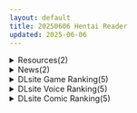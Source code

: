 ```yaml
---
layout: default
title: 20250606 Hentai Reader
updated: 2025-06-06
---
```


<details class='content-parent'>
<summary>
Resources(2)
</summary>
<details class='content-child'>
<summary>
<span class='rss-title'> 【R3704】[パルティア教団] Fallen / Brand New World 官方中文版 V1.02a </span> <a class='rss-link' href='https://blog.reimu.net/archives/111040' target='_blank'>&nbsp;</a>
<div class='rss-published'> 🕛 20250605 08:00:41</div>
</summary>
前两天发了个关于AV拍摄的全语音巨乳大游戏，有各种纯爱NTR拍摄玩法，今天来发个最近热门发售仅有纯爱玩法的长流 &#8230; <a class="more-link" href="https://blog.reimu.net/archives/111040">继续阅读<span class="screen-reader-text">【R3704】[パルティア教団] Fallen / Brand New World 官方中文版 V1.02a</span></a>
</details>
<details class='content-child'>
<summary>
<span class='rss-title'> 【S4884】[Miel] 異世界の王国丸ごと俺の孕ませオナホハーレム！ / 异世界王国淫乱后宫 官方中文版 </span> <a class='rss-link' href='https://blog.reimu.net/archives/110805' target='_blank'>&nbsp;</a>
<div class='rss-published'> 🕛 20250605 05:00:02</div>
</summary>
额，再来两个Miel的作品吧（Miel的作品填线真好用），另外继续敬FAKKU：GO FXXK YOUSELF &#8230; <a class="more-link" href="https://blog.reimu.net/archives/110805">继续阅读<span class="screen-reader-text">【S4884】[Miel] 異世界の王国丸ごと俺の孕ませオナホハーレム！ / 异世界王国淫乱后宫 官方中文版</span></a>
</details>

</details>
<details class='content-parent'>
<summary>
News(2)
</summary>
<details class='content-child'>
<summary>
<span class='rss-title'>  《棕色塵埃2》2週年紀念「Splash Queen」事前預約正式開跑，百日累積送1000抽+塔主常態發放 </span> <a class='rss-link' href='https://www.4gamers.com.tw/news/detail/72216/browndust2-splash-queen' target='_blank'>&nbsp;</a>
<div class='rss-published'> 🕛 20250605 17:59:38</div>
</summary>
<img src="https://img.4gamers.com.tw/news-image/29434a3f-9a77-41f6-a559-222dd9b048a2.jpg"/>
大、大、大優惠
</details>
<details class='content-child'>
<summary>
<span class='rss-title'> Steam豪大歐派紳士RPG《留級魔女與賢者之石》無修正版6月發售，魔女與好友們的沉墮狂歡 </span> <a class='rss-link' href='https://www.4gamers.com.tw/news/detail/72212/failing-witch-iris-and-the-philosophers-stone-steam-page' target='_blank'>&nbsp;</a>
<div class='rss-published'> 🕛 20250605 14:00:38</div>
</summary>
<img src="https://img.4gamers.com.tw/news-image/80df1fa1-dcfd-4d6a-85b3-29c49b73efa6.jpg"/>
主角換成伊莉絲了
</details>

</details>
<details class='content-parent'>
<summary>
DLsite Game Ranking(5)
</summary>
<details class='content-child'>
<summary>
<span class='rss-title'> Goblin Breeding Farm 2 [Thelewdcookie] </span> <a class='rss-link' href='https://www.dlsite.com/maniax/work/=/product_id/RJ01402281.html' target='_blank'>&nbsp;</a>
<div class='rss-published'> 🕛 20250606 05:18:05</div>
</summary>
<img src ="http://img.dlsite.jp/modpub/images2/work/doujin/RJ01403000/RJ01402281_img_main.jpg"/><br/>The women’s days blur into a haze of servitude and shame, their bodies heavy with the weight of constant pregnancy. Even in the final weeks, the goblins show no mercy, dragging them to the feasting hall for cruel sport. Whispers of rebellion flicker among them.. But unfortunately for them, hope is a fleeting spark in this stinky goblin hole.
</details>
<details class='content-child'>
<summary>
<span class='rss-title'> 【中英日韩】这样一来你也是性处理科的一员了！ [むくどりGames] </span> <a class='rss-link' href='https://www.dlsite.com/maniax/work/=/product_id/RJ01387100.html' target='_blank'>&nbsp;</a>
<div class='rss-published'> 🕛 20250606 05:18:05</div>
</summary>
<img src ="http://img.dlsite.jp/modpub/images2/work/doujin/RJ01388000/RJ01387100_img_main.jpg"/><br/>实时3D性处理模拟游戏！将性处理科的后辈“佐藤品乃”（Sato Shinano）以及随机生成的各式各样的女职员们分配过来，进行性处理吧！
</details>
<details class='content-child'>
<summary>
<span class='rss-title'> Fallen / Brand New World [パルティア教団] </span> <a class='rss-link' href='https://www.dlsite.com/maniax/work/=/product_id/RJ01348926.html' target='_blank'>&nbsp;</a>
<div class='rss-published'> 🕛 20250606 05:18:05</div>
</summary>
<img src ="http://img.dlsite.jp/modpub/images2/work/doujin/RJ01349000/RJ01348926_img_main.jpg"/><br/>メイドとふれあい、通じ合う。ファンタジー都市生活SLG
</details>
<details class='content-child'>
<summary>
<span class='rss-title'> 宿と酒場とハルバード [AleCubicSoft] </span> <a class='rss-link' href='https://www.dlsite.com/maniax/work/=/product_id/RJ01383313.html' target='_blank'>&nbsp;</a>
<div class='rss-published'> 🕛 20250606 05:18:05</div>
</summary>
<img src ="http://img.dlsite.jp/modpub/images2/work/doujin/RJ01384000/RJ01383313_img_main.jpg"/><br/>サバイバーアクション。魔物退治クエストに、酒場で接客の仕事。冒険者の生活は一筋縄ではいかない。
</details>
<details class='content-child'>
<summary>
<span class='rss-title'> 修道女ソフィーと魔女の呪い [満天工房] </span> <a class='rss-link' href='https://www.dlsite.com/maniax/work/=/product_id/RJ01339608.html' target='_blank'>&nbsp;</a>
<div class='rss-published'> 🕛 20250606 05:18:05</div>
</summary>
<img src ="http://img.dlsite.jp/modpub/images2/work/doujin/RJ01340000/RJ01339608_img_main.jpg"/><br/>満天工房 戦闘エロRPGゲーム第2弾「修道女ソフィーと魔女の呪い」
</details>

</details>
<details class='content-parent'>
<summary>
DLsite Voice Ranking(5)
</summary>
<details class='content-child'>
<summary>
<span class='rss-title'> 【性癖布教期間限定100円】クールな皮肉屋の高身長美人神官に◯眠で常識を書き換え、性処理を義務と割り切らせたりいつでも生ハメ可能のオナホ担当へ【イチャラブエンド】 [あとりえスターズ] </span> <a class='rss-link' href='https://www.dlsite.com/maniax/work/=/product_id/RJ01363449.html' target='_blank'>&nbsp;</a>
<div class='rss-published'> 🕛 20250606 05:18:07</div>
</summary>
<img src ="http://img.dlsite.jp/modpub/images2/work/doujin/RJ01364000/RJ01363449_img_main.jpg"/><br/>「あなた」を見下し軽蔑する高貴な美人神官を◯眠魔法で常識改変し、いつでも好き放題に生コキ担当係として奉仕させ最終的にイチャラブ生オナホ伴侶として婚約を誓わせるハッピーエンド音声！
</details>
<details class='content-child'>
<summary>
<span class='rss-title'> 【対魔忍RPGX】アサギ&朧ASMR～最強と最凶の対魔忍の取り「愛」～ [Lilith [リリス]] </span> <a class='rss-link' href='https://www.dlsite.com/maniax/work/=/product_id/RJ01400832.html' target='_blank'>&nbsp;</a>
<div class='rss-published'> 🕛 20250606 05:18:07</div>
</summary>
<img src ="http://img.dlsite.jp/modpub/images2/work/doujin/RJ01401000/RJ01400832_img_main.jpg"/><br/>対魔忍ASMR第6弾は 「井河アサギ」と「朧」。性格も責め方もまるで正反対な二人を同時攻略する贅沢ASMR！
</details>
<details class='content-child'>
<summary>
<span class='rss-title'> 【スワッピングX寝取らせ報告】格差スワッピング!!~中二病彼女x委員長編ver.寝取らせ~ [バイコーンの森] </span> <a class='rss-link' href='https://www.dlsite.com/maniax/work/=/product_id/RJ01386447.html' target='_blank'>&nbsp;</a>
<div class='rss-published'> 🕛 20250606 05:18:07</div>
</summary>
<img src ="http://img.dlsite.jp/modpub/images2/work/doujin/RJ01387000/RJ01386447_img_main.jpg"/><br/>別々の場所で行われるブラインドスワッピング！！彼女からの報告X相手の彼女から聞かされる真実の二重螺旋！！
</details>
<details class='content-child'>
<summary>
<span class='rss-title'> 【6周年記念作品/本編3時間/7大特典】あなたを大好きなドスケベ爆乳上司と後輩に媚び媚び求愛される甘々孕ませハーレム【バイノーラル】 [幸福少女] </span> <a class='rss-link' href='https://www.dlsite.com/maniax/work/=/product_id/RJ01382779.html' target='_blank'>&nbsp;</a>
<div class='rss-published'> 🕛 20250606 05:18:07</div>
</summary>
<img src ="http://img.dlsite.jp/modpub/images2/work/doujin/RJ01383000/RJ01382779_img_main.jpg"/><br/>あなたにベタ惚れしている、性欲つよつよな爆乳上司と後輩に毎日媚びられ求愛されちゃう、甘々孕ませハーレム作品です♪ CV:こやまはる様 天知遙様
</details>
<details class='content-child'>
<summary>
<span class='rss-title'> 【ALL無声音】フル勃起でメイドの発情トロマンに生ハメしたまま寝れますか?【スローセックス/ずっと生ハメ】 [バブバブの森] </span> <a class='rss-link' href='https://www.dlsite.com/maniax/work/=/product_id/RJ01392175.html' target='_blank'>&nbsp;</a>
<div class='rss-published'> 🕛 20250606 05:18:07</div>
</summary>
<img src ="http://img.dlsite.jp/modpub/images2/work/doujin/RJ01393000/RJ01392175_img_main.jpg"/><br/>勃起生ハメしながら寝れますか?第二弾！今度はドスケベメイドの二人があなたの睡眠を生ハメでサポート致します！勃起チンチンをトロマンに入れたまま、ゆったりまったりした雰囲気で耳舐めされながら、ぐっすり眠ってくださいね！囁きは全て無声音！みもりあいの様×涼花みなせ様の囁きメイドバディが夢の生ハメ睡眠世界へお届けします♪
</details>

</details>
<details class='content-parent'>
<summary>
DLsite Comic Ranking(5)
</summary>
<details class='content-child'>
<summary>
<span class='rss-title'> 先輩のかっこいいお射精 見せてください❤ -小さくてふわふわな後輩彼女のあまあまないじわるであまえんぼマゾにされちゃう話- [りむちゃんち] </span> <a class='rss-link' href='https://www.dlsite.com/maniax/work/=/product_id/RJ01401387.html' target='_blank'>&nbsp;</a>
<div class='rss-published'> 🕛 20250606 05:18:09</div>
</summary>
<img src ="http://img.dlsite.jp/modpub/images2/work/doujin/RJ01402000/RJ01401387_img_main.jpg"/><br/>None
</details>
<details class='content-child'>
<summary>
<span class='rss-title'> 【日文版】只是眼神凶恶的普通女人 [あきや] </span> <a class='rss-link' href='https://www.dlsite.com/maniax/work/=/product_id/RJ01354858.html' target='_blank'>&nbsp;</a>
<div class='rss-published'> 🕛 20250606 05:18:09</div>
</summary>
<img src ="http://img.dlsite.jp/modpub/images2/work/doujin/RJ01355000/RJ01354858_img_main.jpg"/><br/>前去搭话的女人眼神凶恶，是个普通的女人！？
</details>
<details class='content-child'>
<summary>
<span class='rss-title'> 幼馴染の秘密3 [むりぽよ] </span> <a class='rss-link' href='https://www.dlsite.com/maniax/work/=/product_id/RJ01405557.html' target='_blank'>&nbsp;</a>
<div class='rss-published'> 🕛 20250606 05:18:09</div>
</summary>
<img src ="http://img.dlsite.jp/modpub/images2/work/doujin/RJ01406000/RJ01405557_img_main.jpg"/><br/>大学一年生の黒田悠太が一緒に上京し同じ部屋に住んでいる幼馴染の市川美琴を、先輩の青井蓮を部屋に呼んで寝取らせる。
</details>
<details class='content-child'>
<summary>
<span class='rss-title'> 新人研修で快楽石化責め…ですか！? [なんもしたくないわな] </span> <a class='rss-link' href='https://www.dlsite.com/maniax/work/=/product_id/RJ01400971.html' target='_blank'>&nbsp;</a>
<div class='rss-published'> 🕛 20250606 05:18:09</div>
</summary>
<img src ="http://img.dlsite.jp/modpub/images2/work/doujin/RJ01401000/RJ01400971_img_main.jpg"/><br/>イかされて、石になって、動けなくて、またイって、手も足も声すらも出なくなって、またイって……
</details>
<details class='content-child'>
<summary>
<span class='rss-title'> ほわほわした冴えないOLちゃんがお薬実験で肥大化突起どすけべボディになる話 [ふにゃみるく] </span> <a class='rss-link' href='https://www.dlsite.com/maniax/work/=/product_id/RJ01400925.html' target='_blank'>&nbsp;</a>
<div class='rss-published'> 🕛 20250606 05:18:09</div>
</summary>
<img src ="http://img.dlsite.jp/modpub/images2/work/doujin/RJ01401000/RJ01400925_img_main.jpg"/><br/>None
</details>

</details>
